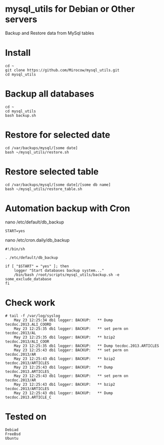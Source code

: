 mysql_utils for Debian or Other servers
=======================================

Backup and Restore data from MySql tables

Install
======

    cd ~
    git clone https://github.com/Mirocow/mysql_utils.git
    cd mysql_utils

Backup all databases   
======

    cd ~
    cd mysql_utils
    bash backup.sh

Restore for selected date
=======

    cd /var/backups/mysql/[some date]
    bash ~/mysql_utils/restore.sh

Restore selected table
=======

    cd /var/backups/mysql/[some date]/[some db name]
    bash ~/mysql_utils/restore_table.sh

Automation backup with Cron
===========================

nano /etc/default/db_backup

    START=yes

nano /etc/cron.daily/db_backup

    #!/bin/sh

    . /etc/default/db_backup
    
    if [ "$START" = "yes" ]; then
    	logger "Start databases backup system..."
    	/bin/bash /root/scripts/mysql_utils/backup.sh -e some_exclude_database
    fi

Check work
==========

    # tail -f /var/log/syslog
        May 23 12:25:34 db1 logger: BACKUP:   ** Dump tecdoc.2013.ALI_COORD
        May 23 12:25:35 db1 logger: BACKUP:   ** set perm on tecdoc.2013/AL
        May 23 12:25:35 db1 logger: BACKUP:   ** bzip2 tecdoc.2013/ALI_COOR
        May 23 12:25:35 db1 logger: BACKUP:   ** Dump tecdoc.2013.ARTICLES
        May 23 12:25:43 db1 logger: BACKUP:   ** set perm on tecdoc.2013/AR
        May 23 12:25:43 db1 logger: BACKUP:   ** bzip2 tecdoc.2013/ARTICLES
        May 23 12:25:43 db1 logger: BACKUP:   ** Dump tecdoc.2013.ARTICLES_
        May 23 12:25:43 db1 logger: BACKUP:   ** set perm on tecdoc.2013/AR
        May 23 12:25:43 db1 logger: BACKUP:   ** bzip2 tecdoc.2013/ARTICLES
        May 23 12:25:43 db1 logger: BACKUP:   ** Dump tecdoc.2013.ARTICLE_C
        
Tested on
==========

    Debiad
    FreeBsd
    Ubuntu
